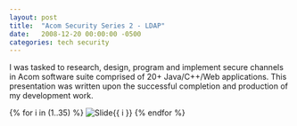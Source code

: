 ```yaml
---
layout: post
title:  "Acom Security Series 2 - LDAP"
date:   2008-12-20 00:00:00 -0500
categories: tech security
---
```


I was tasked to research, design, program and implement secure channels in Acom software suite comprised of 20+ Java/C++/Web applications. This presentation was written upon the successful completion and production of my development work.  


{% for i in (1..35) %}
<img src="/images/AcomSecurity-LDAP/Slide{{ i }}.GIF" alt="Slide{{ i }}" />
{% endfor %}


